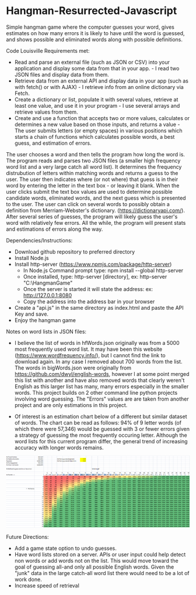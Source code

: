 # Hangman-Resurrected-Javascript
Simple hangman game where the computer guesses your word, gives estimates on how many errors it is likely to have until the word is guessed, and shows possible and eliminated words along with possible definitions.

Code Louisville Requirements met:
* Read and parse an external file (such as JSON or CSV) into your application and display some data from that in your app. - I read two JSON files and display data from them. 
* Retrieve data from an external API and display data in your app (such as with fetch() or with AJAX) - I retrieve info from an online dictionary via Fetch.
* Create a dictionary or list, populate it with several values, retrieve at least one value, and use it in your program - I use several arrays and retrieve values from them. 
* Create and use a function that accepts two or more values, calculates or determines a new value based on those inputs, and returns a value - The user submits letters (or empty spaces) in various positions which starts a chain of functions which calculates possible words, a best guess, and estimation of errors.

The user chooses a word and then tells the program how long the word is. The program reads and parses two JSON files (a smaller high frequency word list and a very large catch all word list). It determines the frequency distrubution of letters within matching words and returns a guess to the user. The user then indicates where (or not where) that guess is in their word by entering the letter in the text box - or leaving it blank. When the user clicks submit the text box values are used to determine possible candidate words, eliminated words, and the next guess which is presented to the user. The user can click on several words to possibly obtain a definition from Merriam-Webster's dictionary. (https://dictionaryapi.com/). After several series of guesses, the program will likely guess the user's word with relatively few errors. All the while, the program will present stats and estimations of errors along the way.




Dependencies/Instructions:
* Download github repository to preferred directory
* Install Node.js
* Install http-server (https://www.npmjs.com/package/http-server)
    * In Node.js Command prompt type: npm install --global http-server
    * Once installed, type: http-server [directory], ex: http-server "C:\HangmanGame"
    * Once the server is started it will state the address: ex: http://127.0.0.1:8080
    * Copy the address into the address bar in your browser
* Create a "api.js" in the same directory as index.html and paste the API Key and save.
* Enjoy the hangman game


Notes on word lists in JSON files:
* I believe the list of words in hfWords.json originally was from a 5000 most frequently used word list. It may have been this website (https://www.wordfrequency.info/), but I cannot find the link to download again. In any case I removed about 700 words from the list. The words in bigWords.json were originally from https://github.com/dwyl/english-words, however I at some point merged this list with another and have also removed words that clearly weren't English as this larger list has many, many errors especially in the smaller words. This project builds on 2 other command line python projects involving word guessing. The "Errors" values are are taken from another project and are only estimations in this project.

* Of interest is an estimation chart below of a different but similar dataset of words. The chart can be read as follows: 94% of 9 letter words (of which there were 57,346) would be guessed with 3 or fewer errors given a strategy of guessing the most frequently occuring letter. Although the word lists for this current program differ, the general trend of increasing accuracy with longer words remains. 



![Percentages](images/Percentages.png) 

    
Future Directions:
* Add a game state option to undo guesses.
* Have word lists stored on a server. APIs or user input could help detect non words or add words not on the list. This would move toward the goal of guessing all-and only all possible English words. Given the "junk" data in the large catch-all word list there would need to be a lot of work done.
* Increase speed of retrieval 